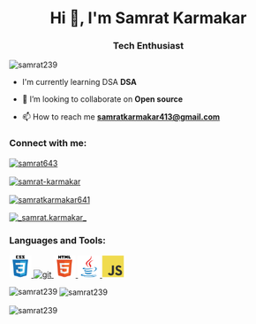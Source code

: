 <h1 align="center">Hi 👋, I'm Samrat Karmakar</h1>

<h3 align="center">Tech Enthusiast</h3>

<p align="left"> <img src="https://komarev.com/ghpvc/?username=samrat239&label=Profile%20views&color=0e75b6&style=flat" alt="samrat239" /> </p>

- I'm currently learning DSA **DSA**

- 👯 I’m looking to collaborate on **Open source**

- 📫 How to reach me **samratkarmakar413@gmail.com**

<h3 align="left">Connect with me:</h3>

<p align="left">

<a href="https://twitter.com/samrat643" target="blank"><img align="center" src="https://raw.githubusercontent.com/rahuldkjain/github-profile-readme-generator/master/src/images/icons/Social/twitter.svg" alt="samrat643" height="30" width="40" /></a>

<a href="https://linkedin.com/in/samrat-karmakar" target="blank"><img align="center" src="https://raw.githubusercontent.com/rahuldkjain/github-profile-readme-generator/master/src/images/icons/Social/linked-in-alt.svg" alt="samrat-karmakar" height="30" width="40" /></a>

<a href="https://fb.com/samratkarmakar641" target="blank"><img align="center" src="https://raw.githubusercontent.com/rahuldkjain/github-profile-readme-generator/master/src/images/icons/Social/facebook.svg" alt="samratkarmakar641" height="30" width="40" /></a>

<a href="https://instagram.com/_samrat.karmakar_" target="blank"><img align="center" src="https://raw.githubusercontent.com/rahuldkjain/github-profile-readme-generator/master/src/images/icons/Social/instagram.svg" alt="_samrat.karmakar_" height="30" width="40" /></a>

</p>

<h3 align="left">Languages and Tools:</h3>

<p align="left"> <a href="https://www.w3schools.com/css/" target="_blank" rel="noreferrer"> <img src="https://raw.githubusercontent.com/devicons/devicon/master/icons/css3/css3-original-wordmark.svg" alt="css3" width="40" height="40"/> </a> <a href="https://git-scm.com/" target="_blank" rel="noreferrer"> <img src="https://www.vectorlogo.zone/logos/git-scm/git-scm-icon.svg" alt="git" width="40" height="40"/> </a> <a href="https://www.w3.org/html/" target="_blank" rel="noreferrer"> <img src="https://raw.githubusercontent.com/devicons/devicon/master/icons/html5/html5-original-wordmark.svg" alt="html5" width="40" height="40"/> </a> <a href="https://www.java.com" target="_blank" rel="noreferrer"> <img src="https://raw.githubusercontent.com/devicons/devicon/master/icons/java/java-original.svg" alt="java" width="40" height="40"/> </a> <a href="https://developer.mozilla.org/en-US/docs/Web/JavaScript" target="_blank" rel="noreferrer"> <img src="https://raw.githubusercontent.com/devicons/devicon/master/icons/javascript/javascript-original.svg" alt="javascript" width="40" height="40"/> </a> </p>

<p><img align="left" src="https://github-readme-stats.vercel.app/api/top-langs?username=samrat239&show_icons=true&locale=en&layout=compact" alt="samrat239" /></p>

<p>&nbsp;<img align="center" src="https://github-readme-stats.vercel.app/api?username=samrat239&show_icons=true&locale=en" alt="samrat239" /></p>

<p><img align="center" src="https://github-readme-streak-stats.herokuapp.com/?user=samrat239&" alt="samrat239" /></p>
